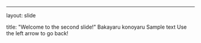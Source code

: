 - - - 
layout: slide

title: "Welcome to the second slide!"
Bakayaru konoyaru
Sample text
Use the left arrow to go back!
